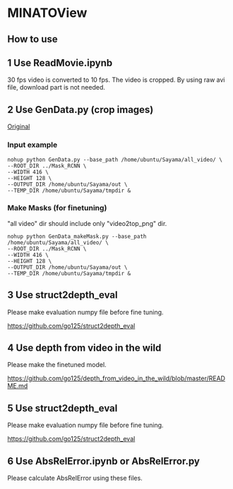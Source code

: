 # MINATOView

## How to use

## 1 Use ReadMovie.ipynb

30 fps video is converted to 10 fps. The video is cropped.
By using raw avi file, download part is not needed.

## 2 Use GenData.py (crop images)

[Original](https://github.com/go125/PrepareDataForDFV)

### Input example

```script
nohup python GenData.py --base_path /home/ubuntu/Sayama/all_video/ \
--ROOT_DIR ../Mask_RCNN \
--WIDTH 416 \
--HEIGHT 128 \
--OUTPUT_DIR /home/ubuntu/Sayama/out \
--TEMP_DIR /home/ubuntu/Sayama/tmpdir &
```

### Make Masks (for finetuning)

"all video" dir should include only "video2top_png" dir.

```script
nohup python GenData_makeMask.py --base_path /home/ubuntu/Sayama/all_video/ \
--ROOT_DIR ../Mask_RCNN \
--WIDTH 416 \
--HEIGHT 128 \
--OUTPUT_DIR /home/ubuntu/Sayama/out \
--TEMP_DIR /home/ubuntu/Sayama/tmpdir &
```


## 3 Use struct2depth_eval

Please make evaluation numpy file before fine tuning.

https://github.com/go125/struct2depth_eval

## 4 Use depth from video in the wild

Please make the finetuned model.

https://github.com/go125/depth_from_video_in_the_wild/blob/master/README.md

## 5 Use struct2depth_eval

Please make evaluation numpy file before fine tuning.

https://github.com/go125/struct2depth_eval

## 6 Use AbsRelError.ipynb or AbsRelError.py

Please calculate AbsRelError using these files.


